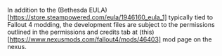 In addition to the (Bethesda EULA)[https://store.steampowered.com/eula/1946160_eula_1] typically tied to Fallout 4 modding, the development files are subject to the permissions outlined in the permissions and credits tab at (this)[https://www.nexusmods.com/fallout4/mods/46403] mod page on the nexus.
